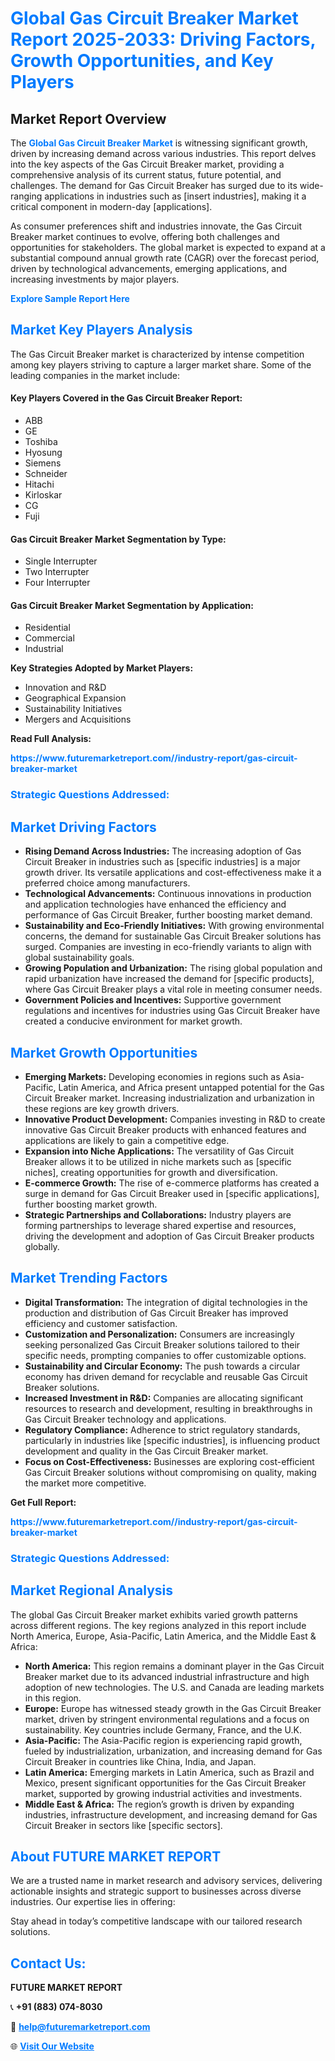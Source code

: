 <h1 style="color: #007BFF;">Global Gas Circuit Breaker Market Report 2025-2033: Driving Factors, Growth Opportunities, and Key Players</h1>

<section id="overview">
<h2>Market Report Overview</h2>
<p>The <a href="https://www.futuremarketreport.com//industry-report/gas-circuit-breaker-market" style="color: #007BFF; text-decoration: none;"><strong>Global Gas Circuit Breaker Market</strong></a> is witnessing significant growth, driven by increasing demand across various industries. This report delves into the key aspects of the Gas Circuit Breaker market, providing a comprehensive analysis of its current status, future potential, and challenges. The demand for Gas Circuit Breaker has surged due to its wide-ranging applications in industries such as [insert industries], making it a critical component in modern-day [applications].</p>
<p>As consumer preferences shift and industries innovate, the Gas Circuit Breaker market continues to evolve, offering both challenges and opportunities for stakeholders. The global market is expected to expand at a substantial compound annual growth rate (CAGR) over the forecast period, driven by technological advancements, emerging applications, and increasing investments by major players.</p>
</section>

<section id="overview">
<p><a href="https://www.futuremarketreport.com//request-sample/reportId=54341" style="color: #007BFF; text-decoration: none;"><strong>Explore Sample Report Here</strong></a></p>
</section>

<section id="key-players">
<h2 style="color: #007BFF;">Market Key Players Analysis</h2>
<p>The Gas Circuit Breaker market is characterized by intense competition among key players striving to capture a larger market share. Some of the leading companies in the market include:</p>
<h4>Key Players Covered in the Gas Circuit Breaker Report:</h4>
<ul><li>ABB</li><li>GE</li><li>Toshiba</li><li>Hyosung</li><li>Siemens</li><li>Schneider</li><li>Hitachi</li><li>Kirloskar</li><li>CG</li><li>Fuji</li></ul>
<h4>Gas Circuit Breaker Market Segmentation by Type:</h4>
<ul><li>Single Interrupter</li><li>Two Interrupter</li><li>Four Interrupter</li></ul>

<h4>Gas Circuit Breaker Market Segmentation by Application:</h4>
<ul><li>Residential</li><li>Commercial</li><li>Industrial</li></ul>
<p><strong>Key Strategies Adopted by Market Players:</strong></p>
<ul>
<li>Innovation and R&D</li>
<li>Geographical Expansion</li>
<li>Sustainability Initiatives</li>
<li>Mergers and Acquisitions</li>
</ul>
</section>

<section>
<p><strong>Read Full Analysis: </strong></p><a href="https://www.futuremarketreport.com//industry-report/gas-circuit-breaker-market" style="color: #007BFF; text-decoration: none;"><strong>https://www.futuremarketreport.com//industry-report/gas-circuit-breaker-market</strong></a>
<h3 style="color: #007BFF;">Strategic Questions Addressed:</h3>
</section>

<section id="driving-factors">
<h2 style="color: #007BFF;">Market Driving Factors</h2>
<ul>
<li><strong>Rising Demand Across Industries:</strong> The increasing adoption of Gas Circuit Breaker in industries such as [specific industries] is a major growth driver. Its versatile applications and cost-effectiveness make it a preferred choice among manufacturers.</li>
<li><strong>Technological Advancements:</strong> Continuous innovations in production and application technologies have enhanced the efficiency and performance of Gas Circuit Breaker, further boosting market demand.</li>
<li><strong>Sustainability and Eco-Friendly Initiatives:</strong> With growing environmental concerns, the demand for sustainable Gas Circuit Breaker solutions has surged. Companies are investing in eco-friendly variants to align with global sustainability goals.</li>
<li><strong>Growing Population and Urbanization:</strong> The rising global population and rapid urbanization have increased the demand for [specific products], where Gas Circuit Breaker plays a vital role in meeting consumer needs.</li>
<li><strong>Government Policies and Incentives:</strong> Supportive government regulations and incentives for industries using Gas Circuit Breaker have created a conducive environment for market growth.</li>
</ul>
</section>

<section id="growth-opportunities">
<h2 style="color: #007BFF;">Market Growth Opportunities</h2>
<ul>
<li><strong>Emerging Markets:</strong> Developing economies in regions such as Asia-Pacific, Latin America, and Africa present untapped potential for the Gas Circuit Breaker market. Increasing industrialization and urbanization in these regions are key growth drivers.</li>
<li><strong>Innovative Product Development:</strong> Companies investing in R&D to create innovative Gas Circuit Breaker products with enhanced features and applications are likely to gain a competitive edge.</li>
<li><strong>Expansion into Niche Applications:</strong> The versatility of Gas Circuit Breaker allows it to be utilized in niche markets such as [specific niches], creating opportunities for growth and diversification.</li>
<li><strong>E-commerce Growth:</strong> The rise of e-commerce platforms has created a surge in demand for Gas Circuit Breaker used in [specific applications], further boosting market growth.</li>
<li><strong>Strategic Partnerships and Collaborations:</strong> Industry players are forming partnerships to leverage shared expertise and resources, driving the development and adoption of Gas Circuit Breaker products globally.</li>
</ul>
</section>

<section id="trending-factors">
<h2 style="color: #007BFF;">Market Trending Factors</h2>
<ul>
<li><strong>Digital Transformation:</strong> The integration of digital technologies in the production and distribution of Gas Circuit Breaker has improved efficiency and customer satisfaction.</li>
<li><strong>Customization and Personalization:</strong> Consumers are increasingly seeking personalized Gas Circuit Breaker solutions tailored to their specific needs, prompting companies to offer customizable options.</li>
<li><strong>Sustainability and Circular Economy:</strong> The push towards a circular economy has driven demand for recyclable and reusable Gas Circuit Breaker solutions.</li>
<li><strong>Increased Investment in R&D:</strong> Companies are allocating significant resources to research and development, resulting in breakthroughs in Gas Circuit Breaker technology and applications.</li>
<li><strong>Regulatory Compliance:</strong> Adherence to strict regulatory standards, particularly in industries like [specific industries], is influencing product development and quality in the Gas Circuit Breaker market.</li>
<li><strong>Focus on Cost-Effectiveness:</strong> Businesses are exploring cost-efficient Gas Circuit Breaker solutions without compromising on quality, making the market more competitive.</li>
</ul>
</section>

<section>
<p><strong>Get Full Report: </strong></p><a href="https://www.futuremarketreport.com//industry-report/gas-circuit-breaker-market" style="color: #007BFF; text-decoration: none;"><strong>https://www.futuremarketreport.com//industry-report/gas-circuit-breaker-market</strong></a>
<h3 style="color: #007BFF;">Strategic Questions Addressed:</h3>
</section>


<section id="regional-analysis">
<h2 style="color: #007BFF;">Market Regional Analysis</h2>
<p>The global Gas Circuit Breaker market exhibits varied growth patterns across different regions. The key regions analyzed in this report include North America, Europe, Asia-Pacific, Latin America, and the Middle East & Africa:</p>
<ul>
<li><strong>North America:</strong> This region remains a dominant player in the Gas Circuit Breaker market due to its advanced industrial infrastructure and high adoption of new technologies. The U.S. and Canada are leading markets in this region.</li>
<li><strong>Europe:</strong> Europe has witnessed steady growth in the Gas Circuit Breaker market, driven by stringent environmental regulations and a focus on sustainability. Key countries include Germany, France, and the U.K.</li>
<li><strong>Asia-Pacific:</strong> The Asia-Pacific region is experiencing rapid growth, fueled by industrialization, urbanization, and increasing demand for Gas Circuit Breaker in countries like China, India, and Japan.</li>
<li><strong>Latin America:</strong> Emerging markets in Latin America, such as Brazil and Mexico, present significant opportunities for the Gas Circuit Breaker market, supported by growing industrial activities and investments.</li>
<li><strong>Middle East & Africa:</strong> The region’s growth is driven by expanding industries, infrastructure development, and increasing demand for Gas Circuit Breaker in sectors like [specific sectors].</li>
</ul>
</section>

<footer>
<h2 style="color: #007BFF;">About FUTURE MARKET REPORT</h2>
<p>We are a trusted name in market research and advisory services, delivering actionable insights and strategic support to businesses across diverse industries. Our expertise lies in offering:</p>

<p>Stay ahead in today’s competitive landscape with our tailored research solutions.</p>

<h2 style="color: #007BFF;">Contact Us:</h2>
<p><strong>FUTURE MARKET REPORT</strong></p>
<p>📞 <strong>+91 (883) 074-8030</strong></p>
<p>📧 <strong><a href="mailto:help@futuremarketreport.com" style="color: #007BFF;">help@futuremarketreport.com</a></strong></p>
<p>🌐 <strong><a href="https://www.futuremarketreport.com/" style="color: #007BFF;">Visit Our Website</a></strong></p>
</footer>